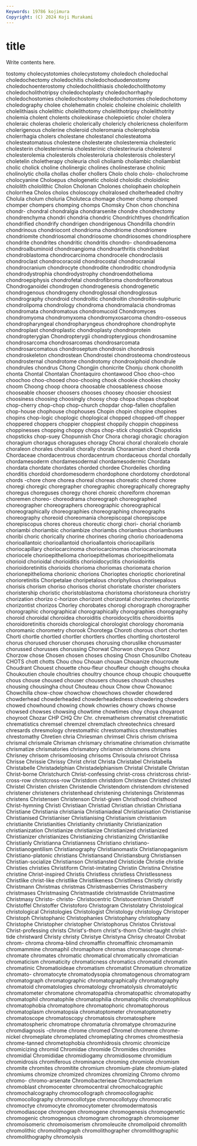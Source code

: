 ```yaml
---
Keywords: 19786 kojimura
Copyright: (C) 2024 Koji Murakami
---
```


# title

Write contents here.



tostomy
cholecystotomies cholecystotomy choledoch choledochal choledochectomy choledochitis choledochoduodenostomy choledochoenterostomy choledocholithiasis choledocholithotomy
choledocholithotripsy choledochoplasty choledochorrhaphy choledochostomies choledochostomy choledochotomies choledochotomy choledography cholee cholehematin
choleic choleine choleinic cholelith cholelithiasis cholelithic cholelithotomy cholelithotripsy cholelithotrity cholemia
cholent cholents choleokinase cholepoietic choler cholera choleraic choleras choleric cholerically
cholericly cholericness choleriform cholerigenous cholerine choleroid choleromania cholerophobia cholerrhagia cholers
cholestane cholestanol cholesteatoma cholesteatomatous cholestene cholesterate cholesteremia cholesteric cholesterin cholesterinemia
cholesterinic cholesterinuria cholesterol cholesterolemia cholesterols cholesteroluria cholesterosis cholesteryl choletelin choletherapy
choleuria choli choliamb choliambic choliambist cholic cholick choline cholinergic cholines
cholinesterase cholinic cholinolytic cholla chollas choller chollers Cholo cholo cholo-
cholochrome cholocyanine Choloepus chologenetic choloid choloidic choloidinic chololith chololithic Cholon
Cholonan Cholones cholophaein cholophein cholorrhea Cholos cholos choloscopy cholralosed cholterheaded
choltry Cholula cholum choluria Choluteca chomage chomer chomp chomped chomper
chompers chomping chomps Chomsky Chon chon chonchina chondr- chondral chondralgia
chondrarsenite chondre chondrectomy chondrenchyma chondri chondria chondric Chondrichthyes chondrification chondrified
chondrify chondrigen chondrigenous Chondrilla chondrin chondrinous chondriocont chondrioma chondriome chondriomere
chondriomite chondriosomal chondriosome chondriosomes chondriosphere chondrite chondrites chondritic chondritis chondro-
chondroadenoma chondroalbuminoid chondroangioma chondroarthritis chondroblast chondroblastoma chondrocarcinoma chondrocele chondroclasis chondroclast
chondrocoracoid chondrocostal chondrocranial chondrocranium chondrocyte chondrodite chondroditic chondrodynia chondrodystrophia chondrodystrophy
chondroendothelioma chondroepiphysis chondrofetal chondrofibroma chondrofibromatous Chondroganoidei chondrogen chondrogenesis chondrogenetic chondrogenous
chondrogeny chondroglossal chondroglossus chondrography chondroid chondroitic chondroitin chondroitin-sulphuric chondrolipoma chondrology
chondroma chondromalacia chondromas chondromata chondromatous chondromucoid Chondromyces chondromyoma chondromyxoma chondromyxosarcoma
chondro-osseous chondropharyngeal chondropharyngeus chondrophore chondrophyte chondroplast chondroplastic chondroplasty chondroprotein chondropterygian
Chondropterygii chondropterygious chondrosamine chondrosarcoma chondrosarcomas chondrosarcomata chondrosarcomatous chondroseptum chondrosin chondrosis
chondroskeleton chondrostean Chondrostei chondrosteoma chondrosteous chondrosternal chondrotome chondrotomy chondroxiphoid chondrule
chondrules chondrus Chong Chongjin chonicrite Chonju chonk chonolith chonta Chontal
Chontalan Chontaquiro chontawood Choo choo-choo choochoo choo-chooed choo-chooing chook chookie
chookies chooky choom Choong choop choora choosable choosableness choose chooseable
chooser choosers chooses choosey choosier choosiest choosiness choosing choosingly choosy
chop chopa chopas chopboat chop-cherry chop-chop chop-church chopdar chop-fallen chopfallen
chop-house chophouse chophouses Chopin chopin chopine chopines chopins chop-logic choplogic
choplogical chopped chopped-off chopper choppered choppers choppier choppiest choppily choppin
choppiness choppinesses chopping choppy chops chop-stick chopstick Chopsticks chopsticks chop-suey
Chopunnish Chor Chora choragi choragic choragion choragium choragus choraguses choragy
Chorai choral choralcelo chorale choraleon chorales choralist chorally chorals Chorasmian
chord chorda Chordaceae chordacentrous chordacentrum chordaceous chordal chordally chordamesoderm chordamesodermal
chordamesodermic Chordata chordata chordate chordates chorded chordee Chordeiles chording chorditis
chordoid chordomesoderm chordophone chordotomy chordotonal chords -chore chore chorea choreal
choreas choreatic chored choree choregi choregic choregrapher choregraphic choregraphically choregraphy
choregus choreguses choregy chorei choreic choreiform choreman choremen choreo- choreodrama
choreograph choreographed choreographer choreographers choreographic choreographical choreographically choreographies choreographing choreographs
choreography choreoid choreomania chorepiscopal chorepiscope chorepiscopus chores choreus choreutic chorgi
chori- chorial choriamb choriambi choriambic choriambize choriambs choriambus choriambuses choribi
choric chorically chorine chorines choring chorio chorioadenoma chorioallantoic chorioallantoid chorioallantois
choriocapillaris choriocapillary choriocarcinoma choriocarcinomas choriocarcinomata choriocele chorioepithelioma chorioepitheliomas chorioepitheliomata chorioid
chorioidal chorioiditis chorioidocyclitis chorioidoiritis chorioidoretinitis chorioids chorioma choriomas choriomata chorion
chorionepithelioma chorionic chorions Chorioptes chorioptic chorioretinal chorioretinitis Choripetalae choripetalous choriphyllous
chorisepalous chorisis chorism choriso chorisos chorist choristate chorister choristers choristership
choristic choristoblastoma choristoma choristoneura choristry chorization chorizo c-horizon chorizont chorizontal
chorizontes chorizontic chorizontist chorizos Chorley chorobates chorogi chorograph chorographer chorographic
chorographical chorographically chorographies chorography choroid choroidal choroidea choroiditis choroidocyclitis choroidoiritis
choroidoretinitis choroids chorological chorologist chorology choromania choromanic chorometry chorook Chorotega
Choroti chorous chort chorten Chorti chortle chortled chortler chortlers chortles
chortling chortosterol chorus chorused choruser choruses chorusing choruslike chorusmaster chorussed
chorusses chorussing Chorwat Chorwon choryos Chorz Chorzow chose Chosen chosen
choses chosing Chosn Chosunilbo Choteau CHOTS chott chotts Chou chou
Chouan chouan Chouanize choucroute Choudrant Chouest chouette chou-fleur choufleur chough
choughs chouka Choukoutien choule choultries choultry chounce choup choupic chouquette
chous chouse choused chouser chousers chouses choush choushes chousing chousingha
chout Chouteau choux Chow chow Chowanoc Chowchilla chow-chow chowchow chowchows
chowder chowdered chowderhead chowderheaded chowderheadedness chowdering chowders chowed chowhound chowing
chowk chowries chowry chows chowse chowsed chowses chowsing chowtime chowtimes
choy choya choyaroot choyroot Chozar CHP CHQ Chr Chr. chrematheism
chrematist chrematistic chrematistics chremsel chremzel chremzlach chreotechnics chresard chresards chresmology
chrestomathic chrestomathics chrestomathies chrestomathy Chretien chria Chriesman chrimsel Chris chrism
chrisma chrismal chrismale Chrisman chrismary chrismatine chrismation chrismatite chrismatize chrismatories
chrismatory chrismon chrismons chrisms Chrisney chrisom chrisomloosing chrisoms Chrisoula chrisroot
Chrissa Chrisse Chrissie Chrissy Christ christ Christa Christabel Christabella Christabelle
Christadelphian Christadelphianism Christal Christalle Christan Christ-borne Christchurch Christ-confessing christ-cross christcross
christ-cross-row christcross-row Christdom christdom Christean Christed christed Christel Christen christen
Christendie Christendom christendom christened christener christeners christenhead christening christenings Christenmas
christens Christensen Christenson Christ-given Christhood christhood Christ-hymning Christi Christiaan Christiad
Christian christian Christiana Christiane Christiania christiania Christianiadeal Christianisation Christianise Christianised
Christianiser Christianising Christianism christianism christianite Christianities Christianity christianity Christianization christianization
Christianize christianize Christianized christianized Christianizer christianizes Christianizing christianizing Christianlike Christianly
Christianna Christianness Christiano christiano- Christianogentilism Christianography Christianomastix Christianopaganism Christiano-platonic christians
Christiansand Christiansburg Christiansen Christian-socialize Christianson Christiansted Christicide Christie christie Christies
christies Christiform Christ-imitating Christin Christina Christine christine Christ-inspired Christis Christless
christless Christlessness Christlike christ-like christlike Christlikeness Christliness Christly christly Christmann
Christmas christmas Christmasberries Christmasberry christmases Christmasing Christmastide christmastide Christmastime Christmasy
Christo- christo- Christocentric Christocentrism Christoff Christoffel Christoffer Christoforo Christogram Christolatry
Christological christological Christologies Christologist Christology christology Christoper Christoph Christophanic Christophanies
Christophany christophany Christophe Christopher christopher Christophorus Christos Christoval Christ-professing christs
Christ's-thorn christ's-thorn Christ-taught christ-tide christward Christy christy Christye Christyna Chrisy
chroatol Chrobat chrom- chroma chroma-blind chromaffin chromaffinic chromamamin chromammine chromaphil
chromaphore chromas chromascope chromat- chromate chromates chromatic chromatical chromatically chromatician
chromaticism chromaticity chromaticness chromatics chromatid chromatin chromatinic Chromatioideae chromatism chromatist
Chromatium chromatize chromato- chromatocyte chromatodysopia chromatogenous chromatogram chromatograph chromatographic chromatographically
chromatography chromatoid chromatologies chromatology chromatolysis chromatolytic chromatometer chromatone chromatopathia chromatopathic
chromatopathy chromatophil chromatophile chromatophilia chromatophilic chromatophilous chromatophobia chromatophore chromatophoric chromatophorous
chromatoplasm chromatopsia chromatoptometer chromatoptometry chromatoscope chromatoscopy chromatosis chromatosphere chromatospheric chromatrope
chromaturia chromatype chromazurine chromdiagnosis -chrome chrome chromed Chromel chromene chrome-nickel
chromeplate chromeplated chromeplating chromes chromesthesia chrome-tanned chrometophobia chromhidrosis chromic chromicize
chromicizing chromid Chromidae chromide Chromides chromides chromidial Chromididae chromidiogamy chromidiosome
chromidium chromidrosis chromiferous chrominance chroming chromiole chromism chromite chromites chromitite
chromium chromium-plate chromium-plated chromiums chromize chromized chromizes chromizing Chromo chromo
chromo- chromo-arsenate Chromobacterieae Chromobacterium chromoblast chromocenter chromocentral chromochalcographic chromochalcography chromocollograph
chromocollographic chromocollography chromocollotype chromocollotypy chromocratic chromoctye chromocyte chromocytometer chromodermatosis chromodiascope
chromogen chromogene chromogenesis chromogenetic chromogenic chromogenous chromogram chromograph chromoisomer chromoisomeric
chromoisomerism chromoleucite chromolipoid chromolith chromolithic chromolithograph chromolithographer chromolithographic chromolithography chromolysis
